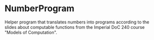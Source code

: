NumberProgram
=============

Helper program that translates numbers into programs according to the slides about computable functions from the Imperial DoC 240 course "Models of Computation".